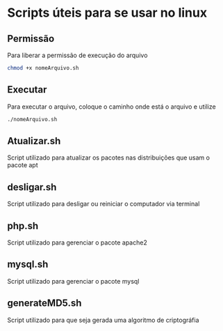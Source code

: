 # Scripts úteis para se usar no linux

## Permissão
Para liberar a permissão de execução do arquivo

```bash
chmod +x nomeArquivo.sh
```
## Executar 
Para executar o arquivo, coloque o caminho onde está o arquivo e utilize
```bash
./nomeArquivo.sh
```

## Atualizar.sh
Script utilizado para atualizar os pacotes nas distribuições que usam o pacote apt


## desligar.sh
Script utilizado para desligar ou reiniciar o computador via terminal

## php.sh
Script utilizado para gerenciar o pacote apache2 

## mysql.sh 
Script utilizado para gerenciar o pacote mysql

## generateMD5.sh
Script utilizado para que seja gerada uma algoritmo de criptográfia